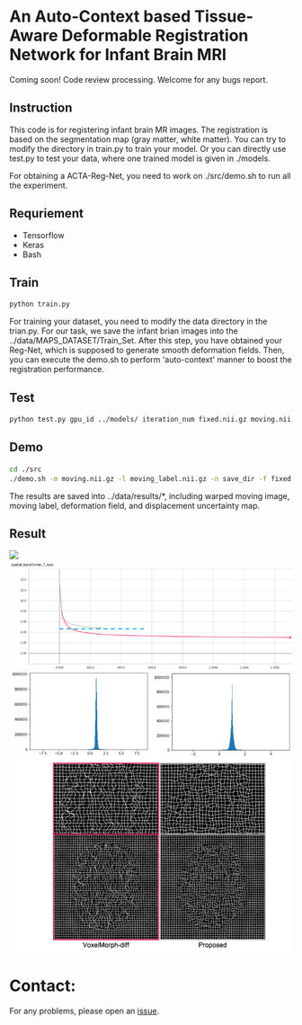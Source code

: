 # An Auto-Context based Tissue-Aware Deformable Registration Network for Infant Brain MRI
Coming soon! Code review processing. Welcome for any bugs report.


## Instruction
This code is for registering infant brain MR images. The registration is based on the segmentation map (gray matter, white matter). You can try to modify the directory in train.py to train your model. Or you can directly use test.py to test your data, where one trained model is given in ./models.

For obtaining a ACTA-Reg-Net, you need to work on ./src/demo.sh to run all the experiment.

## Requriement
- Tensorflow
- Keras
- Bash

## Train
```bash
python train.py
```
For training your dataset, you need to modify the data directory in the trian.py. For our task, we save the infant brian images into the ../data/MAPS_DATASET/Train_Set. 
After this step, you have obtained your Reg-Net, which is supposed to generate smooth deformation fields. Then, you can execute the demo.sh to perform 'auto-context' manner to boost the registration performance.

## Test
```bash
python test.py gpu_id ../models/ iteration_num fixed.nii.gz moving.nii.gz moving_label.nii.gz
```

## Demo
```bash
cd ./src
./demo.sh -m moving.nii.gz -l moving_label.nii.gz -n save_dir -f fixed.nii.gz
```
The results are saved into ../data/results/*, including warped moving image, moving label, deformation field, and displacement uncertainty map.
## Result
<img src='./Fig/Result_with_Grid.png' />
<img src='./Fig/Smoothness_Comparison.png'>

# Contact:
For any problems, please open an [issue](https://github.com/Barnonewdm/ACTA-Reg-Net/issues/new).
